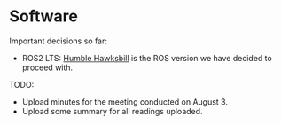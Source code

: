 # Software

Important decisions so far:
- ROS2 LTS: [Humble Hawksbill](https://docs.ros.org/en/iron/Releases/Release-Humble-Hawksbill.html)
is the ROS version we have decided to proceed with.

TODO:
- Upload minutes for the meeting conducted on August 3.
- Upload some summary for all readings uploaded.
